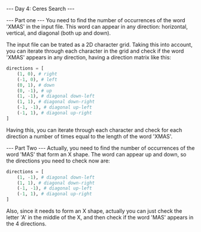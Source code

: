 --- Day 4: Ceres Search ---

--- Part one ---
You need to find the number of occurrences of the word 'XMAS' in the input file.
This word can appear in any direction: horizontal, vertical, and diagonal (both up and down).

The input file can be trated as a 2D character grid.
Taking this into account, you can iterate through each character in the grid and check if the word 'XMAS' appears in any direction, having a direction matrix like this:

```python   
directions = [
    (1, 0), # right
    (-1, 0), # left
    (0, 1), # down
    (0, -1), # up
    (1, -1), # diagonal down-left
    (1, 1), # diagonal down-right
    (-1, -1), # diagonal up-left
    (-1, 1), # diagonal up-right    
] 
```

Having this, you can iterate through each character and check for each direction a number of times equal to the length of the word 'XMAS'.

--- Part Two ---
Actually, you need to find the number of occurrences of the word 'MAS' that form an X shape.
The word can appear up and down, so the directions you need to check now are:

```python
directions = [
    (1, -1), # diagonal down-left
    (1, 1), # diagonal down-right
    (-1, -1), # diagonal up-left
    (-1, 1), # diagonal up-right 
]
```

Also, since it needs to form an X shape, actually you can just check the letter 'A' in the middle of the X, and then check if the word 'MAS' appears in the 4 directions.
